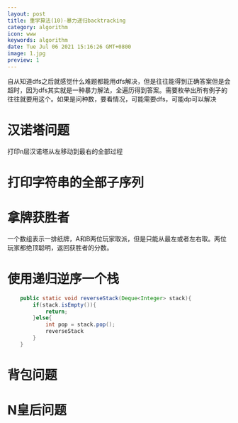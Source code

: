 ```yaml
---
layout: post
title: 重学算法(10)-暴力递归backtracking
category: algorithm
icon: www
keywords: algorithm
date: Tue Jul 06 2021 15:16:26 GMT+0800
image: 1.jpg
preview: 1
---
```

自从知道dfs之后就感觉什么难题都能用dfs解决，但是往往能得到正确答案但是会超时，因为dfs其实就是一种暴力解法，全遍历得到答案。需要枚举出所有例子的往往就要用这个。如果是问种数，要看情况，可能需要dfs，可能dp可以解决
# 汉诺塔问题
打印n层汉诺塔从左移动到最右的全部过程
# 打印字符串的全部子序列
# 拿牌获胜者
一个数组表示一排纸牌，A和B两位玩家取派，但是只能从最左或者左右取。两位玩家都绝顶聪明，返回获胜者的分数。
# 使用递归逆序一个栈
```java
	public static void reverseStack(Deque<Integer> stack){
		if(stack.isEmpty()){
			return;
		}else{
			int pop = stack.pop();
			reverseStack
		}
	}
```
# 背包问题
# N皇后问题